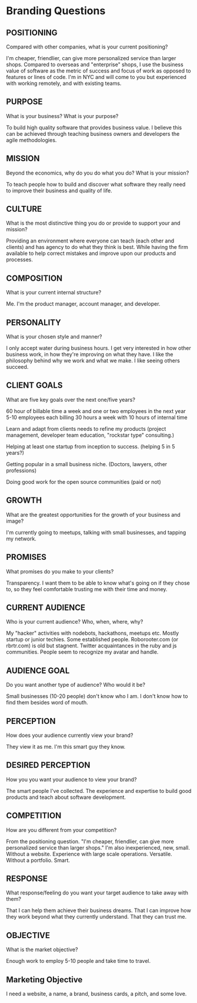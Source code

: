 # Branding Questions
## POSITIONING
Compared with other companies, what is your current positioning?

I'm cheaper, friendlier, can give more personalized service than larger shops. Compared to overseas and "enterprise" shops, I use the business value of software as the metric of success and focus of work as opposed to features or lines of code. I'm in NYC and will come to you but experienced with working remotely, and with existing teams.

## PURPOSE
What is your business? What is your purpose?

To build high quality software that provides business value. I believe this can be achieved through teaching business owners and developers the agile methodologies.

## MISSION
Beyond the economics, why do you do what you do? What is your mission?

To teach people how to build and discover what software they really need to improve their business and quality of life.

## CULTURE
What is the most distinctive thing you do or provide to support your and mission?

Providing an environment where everyone can teach (each other and clients) and has agency to do what they think is best. While having the firm available to help correct mistakes and improve upon our products and processes. 

## COMPOSITION
What is your current internal structure?

Me. I'm the product manager, account manager, and developer.

## PERSONALITY
What is your chosen style and manner?

I only accept water during business hours. I get very interested in how other business work, in how they're improving on what they have. I like the philosophy behind why we work and what we make. I like seeing others succeed. 

## CLIENT GOALS
What are five key goals over the next one/five years?

60 hour of billable time a week and one or two employees in the next year
5-10 employees each billing 30 hours a week with 10 hours of internal time

Learn and adapt from clients needs to refine my products (project management, developer team education, "rockstar type" consulting.)

Helping at least one startup from inception to success. (helping 5 in 5 years?)

Getting popular in a small business niche. (Doctors, lawyers, other professions)

Doing good work for the open source communities (paid or not)

## GROWTH
What are the greatest opportunities for the growth of your business and image?

I'm currently going to meetups, talking with small businesses, and tapping my network. 

## PROMISES
What promises do you make to your clients?

Transparency. I want them to be able to know what's going on if they chose to, so they feel comfortable trusting me with their time and money.

## CURRENT AUDIENCE
Who is your current audience? Who, when, where, why?

My "hacker" activities with nodebots, hackathons, meetups etc. Mostly startup or junior techies. Some established people. Roborooter.com (or rbrtr.com) is old but stagnent. Twitter acquaintances in the ruby and js communities. People seem to recognize my avatar and handle.

## AUDIENCE GOAL
Do you want another type of audience? Who would it be?

Small businesses (10-20 people) don't know who I am. I don't know how to find them besides word of mouth.

## PERCEPTION
How does your audience currently view your brand?

They view it as me. I'm this smart guy they know.

## DESIRED PERCEPTION
How you you want your audience to view your brand?

The smart people I've collected. The experience and expertise to build good products and teach about software development.

## COMPETITION
How are you different from your competition?

From the positioning question. "I'm cheaper, friendlier, can give more personalized service than larger shops." I'm also inexperienced, new, small. Without a website. Experience with large scale operations. Versatile. Without a portfolio. Smart.

## RESPONSE
What response/feeling do you want your target audience to take away with them?

That I can help them achieve their business dreams. That I can improve how they work beyond what they currently understand. That they can trust me.

## OBJECTIVE
What is the market objective?

Enough work to employ 5-10 people and take time to travel.

## Marketing Objective
I need a website, a name, a brand, business cards, a pitch, and some love.
